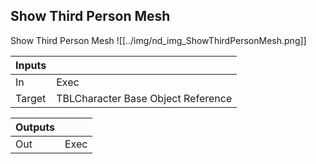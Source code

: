 ## Show Third Person Mesh
Show Third Person Mesh
![[../img/nd_img_ShowThirdPersonMesh.png]]

|Inputs||
|--|--|
| In | Exec |
| Target | TBLCharacter Base Object Reference |

|Outputs||
|--|--|
| Out | Exec |
